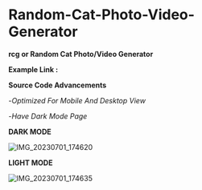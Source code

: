 # Random-Cat-Photo-Video-Generator

**rcg or Random Cat Photo/Video Generator** 

**Example Link :**

**Source Code Advancements**

-_Optimized For Mobile And Desktop View_

-_Have Dark Mode Page_


**DARK MODE**

![IMG_20230701_174620](https://github.com/CoderSensui/Random-Cat-Photo-Video-Generator/assets/137837037/61455ce9-bb32-4916-8197-9ab84768ff90)


**LIGHT MODE**

![IMG_20230701_174635](https://github.com/CoderSensui/Random-Cat-Photo-Video-Generator/assets/137837037/9440a0e7-2556-4981-a05a-b58547ec9436)

